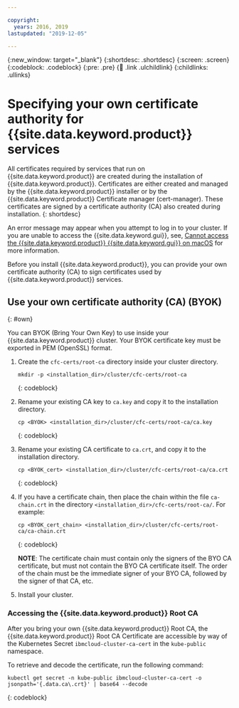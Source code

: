 ```yaml
---

copyright:
  years: 2016, 2019
lastupdated: "2019-12-05"

---
```


{:new_window: target="_blank"}
{:shortdesc: .shortdesc}
{:screen: .screen}
{:codeblock: .codeblock}
{:pre: .pre}
{:child: .link .ulchildlink}
{:childlinks: .ullinks}

# Specifying your own certificate authority for {{site.data.keyword.product}} services

All certificates required by services that run on {{site.data.keyword.product}} are created during the installation of {{site.data.keyword.product}}. Certificates are either created and managed by the {{site.data.keyword.product}} installer or by the {{site.data.keyword.product}} Certificate manager (cert-manager). These certificates are signed by a certificate authority (CA) also created during installation.
{: shortdesc}

An error message may appear when you attempt to log in to your cluster. If you are unable to access the {{site.data.keyword.gui}}, see, [Cannot access the {{site.data.keyword.product}} {{site.data.keyword.gui}} on macOS](troubleshoot/console_catalina.md) for more information.

Before you install {{site.data.keyword.product}}, you can provide your own certificate authority (CA) to sign certificates used by {{site.data.keyword.product}} services.

## Use your own certificate authority (CA) (BYOK)
{: #own}

You can BYOK (Bring Your Own Key) to use inside your {{site.data.keyword.product}} cluster. Your BYOK certificate key must be exported in PEM (OpenSSL) format. 

1. Create the `cfc-certs/root-ca` directory inside your cluster directory.
    ```
    mkdir -p <installation_dir>/cluster/cfc-certs/root-ca
    ```
    {: codeblock}

2. Rename your existing CA key to `ca.key` and copy it to the installation directory.
    ```
    cp <BYOK> <installation_dir>/cluster/cfc-certs/root-ca/ca.key
    ```
    {: codeblock}

3. Rename your existing CA certificate to `ca.crt`, and copy it to the installation directory.
    ```
    cp <BYOK_cert> <installation_dir>/cluster/cfc-certs/root-ca/ca.crt
    ```
    {: codeblock}
4. If you have a certificate chain, then place the chain within the file `ca-chain.crt` in the directory `<installation_dir>/cfc-certs/root-ca/`. For example:
    ```
    cp <BYOK_cert_chain> <installation_dir>/cluster/cfc-certs/root-ca/ca-chain.crt
    ```
    {: codeblock}
    
   **NOTE**: The certificate chain must contain only the signers of the BYO CA certificate, but must not contain the BYO CA certificate itself. The order of the chain must be the immediate signer of your BYO CA, followed by the signer of that CA, etc.

5. Install your cluster.

### Accessing the {{site.data.keyword.product}} Root CA
After you bring your own {{site.data.keyword.product}} Root CA, the {{site.data.keyword.product}} Root CA Certificate are accessible by way of the Kubernetes Secret `ibmcloud-cluster-ca-cert` in the `kube-public` namespace.

To retrieve and decode the certificate, run the following command:
```
kubectl get secret -n kube-public ibmcloud-cluster-ca-cert -o jsonpath='{.data.ca\.crt}' | base64 --decode
```
{: codeblock}
